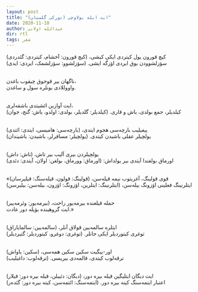 ```yaml
---
layout: post
title: "ایت ایله یولاوچی (تورکی گلستان)"
date: 2020-11-10
author: عبدالله اولانی
dir: rtl
tags: شعر
---
```



کیچ قورون یول کیتردی ایکی کیشی، (کیچ قورون: آخشام، کیتردی: گئدردی)<br/>
سؤزلشوودن یوق ایردی اؤزگه ایشی. (سؤزلشوو: سؤزلشمک، ایردی: ایدی)<br/><br/>

ناگهان بیر قوجوق چیقوب باغدن،<br/>
واووللادی بونلره سول و ساغدن.<br/><br/>

ایت آوازین ائشیتدی باشقه‌لری،<br/>
کیلدیلر، جمع بولدی، یاش و قاری. (کیلدیلر: گلدیلر، بولدی: اولدو، یاش: گنج، جوان)<br/><br/>

ییغیلیب بارچه‌سی هجوم ایتدی، (بارچه‌سی: هامیسی، ایتدی: ائتدی)<br/>
یولچیلر عقلی باشیدن کیتدی. (یولچیلر: مسافرلر، باشیدن: باشیندان)<br/><br/>

یولچیلردن بیری آلیب بیر تاش، (تاش: داش)<br/>
اورماق بولغندا آیتدی بیر یولداش: (اورماق: وورماق، بولغن: اولان، آیتدی: دئدی)<br/><br/>

«قوی قولینگ، آغریتوب نیمه قیله‌سن، (قولینگ: قولون، قیله‌سنگ: قیلیرسان)<br/>
ایتلرنینگ فعلینی اؤزونگ بیله‌سن، (ایتلرنینگ: ایتلرین، اؤزونگ: اؤزون، بیله‌سن: بیلیرسن)<br/><br/>

حمله قیلغنده بیرمه‌یور راحت، (بیرمه‌یور: وئرمه‌ییر)<br/>
ایت گروهینده بؤیله دور عادت.»<br/><br/>

ایتلره سالمه‌یین قولاق آنلر، (سالمه‌یین: سالمایاراق)<br/>
توغری کیتوردیلر ایکی جانلر. (توغری: دوغرو، کیتوردیلر: گتیردیلر)<br/><br/>

اور-ییگیت سکین سکین همه‌سی، (سکین: یاواش)<br/>
ترقه‌لوب کیتدی، قالمه‌دی بیریسی. (ترقه‌لوب: داغیلیب)<br/><br/>

ایت دیگان ایتلیگین قیله بیره دور، (دیگان: دئییلن، قیله بیره دور: قیلار)<br/>
اعتبار ایتمه‌سنگ کیته بیره دور. (ایتمه‌سنگ: ائتمه‌سن، کیته بیره دور: گئده‌ر)






